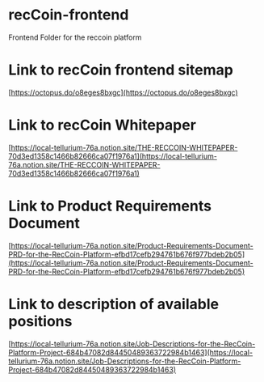 # recCoin-frontend
Frontend Folder for the reccoin platform

# Link to recCoin frontend sitemap
[https://octopus.do/o8eges8bxgc](https://octopus.do/o8eges8bxgc)

# Link to recCoin Whitepaper
[https://local-tellurium-76a.notion.site/THE-RECCOIN-WHITEPAPER-70d3ed1358c1466b82666ca07f1976a1](https://local-tellurium-76a.notion.site/THE-RECCOIN-WHITEPAPER-70d3ed1358c1466b82666ca07f1976a1)

# Link to Product Requirements Document
[https://local-tellurium-76a.notion.site/Product-Requirements-Document-PRD-for-the-RecCoin-Platform-efbd17cefb294761b676f977bdeb2b05](https://local-tellurium-76a.notion.site/Product-Requirements-Document-PRD-for-the-RecCoin-Platform-efbd17cefb294761b676f977bdeb2b05)

# Link to description of available positions
[https://local-tellurium-76a.notion.site/Job-Descriptions-for-the-RecCoin-Platform-Project-684b47082d84450489363722984b1463](https://local-tellurium-76a.notion.site/Job-Descriptions-for-the-RecCoin-Platform-Project-684b47082d84450489363722984b1463)
